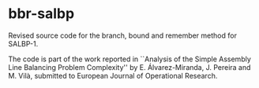 # bbr-salbp
Revised source code for the branch, bound and remember method for SALBP-1. 

The code is part of the work reported in ``Analysis of the Simple Assembly Line Balancing Problem Complexity'' by E. Álvarez-Miranda, J. Pereira and M. Vilà, submitted to European Journal of Operational Research.
